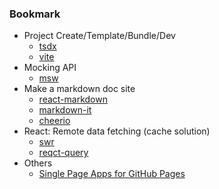 ### Bookmark

* Project Create/Template/Bundle/Dev
  * [tsdx](https://github.com/formium/tsdx)
  * [vite](https://github.com/vitejs/vite)
* Mocking API
  * [msw](https://github.com/mswjs/msw)
* Make a markdown doc site
  * [react-markdown](https://github.com/remarkjs/react-markdown)
  * [markdown-it](https://github.com/markdown-it/markdown-it)
  * [cheerio](https://github.com/cheeriojs/cheerio)
* React: Remote data fetching (cache solution)
  * [swr](https://github.com/vercel/swr)
  * [reqct-query](https://github.com/tannerlinsley/react-query)
* Others
  * [Single Page Apps for GitHub Pages](https://github.com/rafgraph/spa-github-pages)
